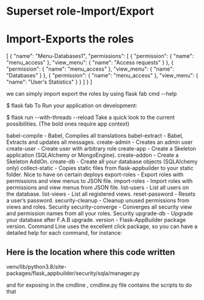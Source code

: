 # Superset role-Import/Export


# Import-Exports the roles

[
   {
        "name": "Menu-Databases1",
        "permissions": [
            {
                "permission": {
                    "name": "menu_access"
                },
                "view_menu": {
                    "name": "Access requests"
                }
            },
            {
                "permission": {
                    "name": "menu_access"
                },
                "view_menu": {
                    "name": "Databases"
                }
            },
            {
                "permission": {
                    "name": "menu_access"
                },
                "view_menu": {
                    "name": "User's Statistics"
                }
            }
        ]
    }
]

we can simply import export the roles by using flask fab cmd --help

$ flask fab <command> <parameters>
To Run your application on development:

$ flask run --with-threads --reload
Take a quick look to the current possibilities. (The bold ones require app context)

babel-compile - Babel, Compiles all translations
babel-extract - Babel, Extracts and updates all messages.
create-admin - Creates an admin user
create-user - Create user with arbitrary role
create-app - Create a Skeleton application (SQLAlchemy or MongoEngine).
create-addon - Create a Skeleton AddOn.
create-db - Create all your database objects (SQLAlchemy only)
collect-static - Copies static files from flask-appbuilder to your static folder. Nice to have on certain deploys
export-roles - Export roles with permissions and view menus to JSON file.
import-roles - Import roles with permissions and view menus from JSON file.
list-users - List all users on the database.
list-views - List all registered views.
reset-password - Resets a user’s password.
security-cleanup - Cleanup unused permissions from views and roles. Security
security-converge - Converges all security view and permission names from all your roles. Security
upgrade-db - Upgrade your database after F.A.B upgrade.
version - Flask-AppBuilder package version.
Command Line uses the excellent click package, so you can have a detailed help for each command, for instance:

## Here is the location where this code written

venv/lib/python3.8/site-packages/flask_appbuilder/security/sqla/manager.py

and for exposing in the cmdline , cmdline.py file contains the scripts to do that 